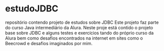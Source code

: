 # estudoJDBC
repositório contendo projeto de estudos sobre JDBC
Este projeto faz parte do curso Java intermediário da Alura.
Neste proje está contido o projeto base sobre JDBC e alguns testes e exercícios tando do próprio curso da Alura
bem como desafios encontrados na internet em sites como o Beecrowd e desafios imaginados por mim.
